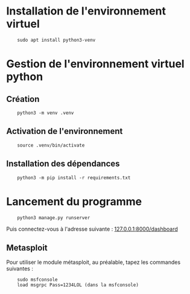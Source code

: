 # Installation de l'environnement virtuel

		sudo apt install python3-venv

# Gestion de l'environnement virtuel python

## Création

		python3 -m venv .venv

## Activation de l'environnement

		source .venv/bin/activate
	
## Installation des dépendances

		python3 -m pip install -r requirements.txt

# Lancement du programme

		python3 manage.py runserver

Puis connectez-vous à l'adresse suivante : [127.0.0.1:8000/dashboard](127.0.0.1:8000/dashboard)

## Metasploit

Pour utiliser le module métasploit, au préalable, tapez les commandes suivantes :

		sudo msfconsole
		load msgrpc Pass=1234LOL (dans la msfconsole)
